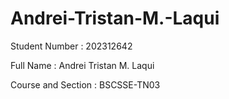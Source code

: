 # Andrei-Tristan-M.-Laqui
Student Number : 202312642  

Full Name : Andrei Tristan M. Laqui

Course and Section : BSCSSE-TN03
